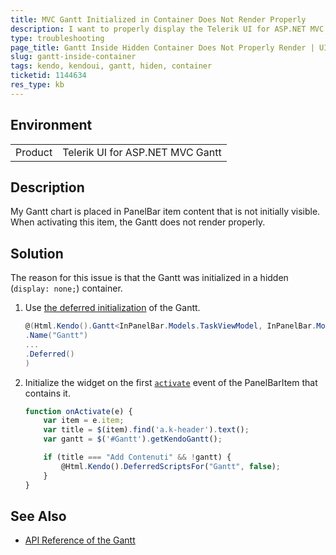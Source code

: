 ```yaml
---
title: MVC Gantt Initialized in Container Does Not Render Properly
description: I want to properly display the Telerik UI for ASP.NET MVC Gantt chart when it is placed in an initially hidden container.
type: troubleshooting
page_title: Gantt Inside Hidden Container Does Not Properly Render | UI for ASP.NET MVC
slug: gantt-inside-container
tags: kendo, kendoui, gantt, hiden, container
ticketid: 1144634
res_type: kb
---
```


## Environment

<table>
 <tr>
  <td>Product</td>
  <td>Telerik UI for ASP.NET MVC Gantt</td>
 </tr>
</table>

## Description

My Gantt chart is placed in PanelBar item content that is not initially visible. When activating this item, the Gantt does not render properly.

## Solution

The reason for this issue is that the Gantt was initialized in a hidden (`display: none;`) container.

1. Use [the deferred initialization](https://docs.telerik.com/aspnet-mvc/getting-started/fundamentals#configuration-Deferring) of the Gantt.

    ```C#
    @(Html.Kendo().Gantt<InPanelBar.Models.TaskViewModel, InPanelBar.Models.DependencyViewModel>()
    .Name("Gantt")
    ...
    .Deferred()
    )
    ```
1. Initialize the widget on the first [`activate`](https://docs.telerik.com/kendo-ui/api/javascript/ui/panelbar/events/activate) event of the PanelBarItem that contains it.

    ```JavaScript
    function onActivate(e) {
        var item = e.item;
        var title = $(item).find('a.k-header').text();
        var gantt = $('#Gantt').getKendoGantt();

        if (title === "Add Contenuti" && !gantt) {
            @Html.Kendo().DeferredScriptsFor("Gantt", false);
        }
    }
    ```

## See Also

* [API Reference of the Gantt](https://docs.telerik.com/kendo-ui/api/javascript/ui/gantt)
